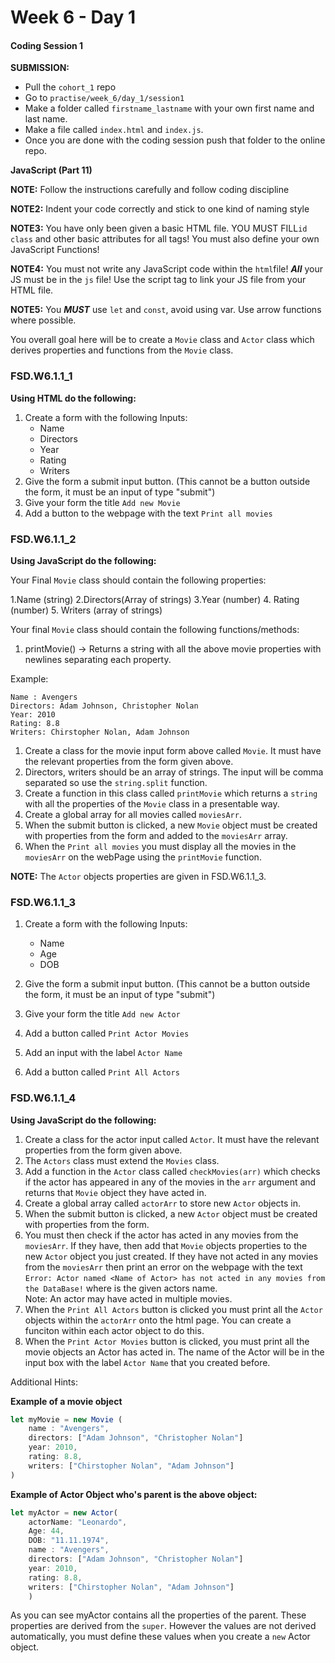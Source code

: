 # Week 6 - Day 1

#### Coding Session 1

**SUBMISSION:**

- Pull the `cohort_1` repo
- Go to `practise/week_6/day_1/session1` 
- Make a folder called `firstname_lastname` with your own first name and last name. 
- Make a file called `index.html` and `index.js`.
- Once you are done with the coding session push that folder to the online repo. 


**JavaScript (Part 11)**

**NOTE:** Follow the instructions carefully and follow coding discipline

**NOTE2:** Indent your code correctly and stick to one kind of naming style

**NOTE3:** You have only been given a basic HTML file. YOU MUST FILL`id` `class` and other basic attributes for all tags! You must also define your own JavaScript Functions!  

**NOTE4:** You must not write any JavaScript code within the `html`file! ***All*** your JS must be in the `js` file! Use the script tag to link your JS file from your HTML file. 

**NOTE5:** You ***MUST*** use `let` and `const`, avoid using var. Use arrow functions where possible.

You overall goal here will be to create a `Movie` class and `Actor` class which derives properties and functions from the `Movie` class. 

### FSD.W6.1.1_1

**Using HTML do the following:**

1. Create a form with the following Inputs:
    - Name
    - Directors
    - Year
    - Rating
    - Writers
2. Give the form a submit input button. (This cannot be a button outside the form, it must be an input of type "submit")
3. Give your form the title `Add new Movie`
4. Add a button to the webpage with the text `Print all movies`

### FSD.W6.1.1_2

**Using JavaScript do the following:**

Your Final `Movie` class should contain the following properties:

1.Name (string)
2.Directors(Array of strings)
3.Year (number)
4. Rating (number)
5. Writers (array of strings)

Your final `Movie` class should contain the following functions/methods:

1. printMovie() -> Returns a string with all the above movie properties with newlines separating each property. 

Example: 

```
Name : Avengers
Directors: Adam Johnson, Christopher Nolan
Year: 2010 
Rating: 8.8
Writers: Chirstopher Nolan, Adam Johnson
```


1. Create a class for the movie input form above called `Movie`. It must have the relevant properties from the form given above.
2. Directors, writers should be an array of strings. The input will be comma separated so use the `string.split` function.
3. Create a function in this class called `printMovie` which returns a `string` with all the properties of the `Movie` class in a presentable way.  
4. Create a global array for all movies called `moviesArr`.
5. When the submit button is clicked, a new `Movie` object must be created with properties from the form and added to the `moviesArr` array.
6. When the `Print all movies` you must display all the movies in the `moviesArr` on the webPage using the `printMovie` function. 

**NOTE:** The `Actor` objects properties are given in FSD.W6.1.1_3.

### FSD.W6.1.1_3

1. Create a form with the following Inputs:
    - Name
    - Age
    - DOB
    
2. Give the form a submit input button. (This cannot be a button outside the form, it must be an input of type "submit")

3. Give your form the title `Add new Actor`

4. Add a button called `Print Actor Movies`

5. Add an input with the label `Actor Name`

6. Add a button called `Print All Actors`

### FSD.W6.1.1_4

**Using JavaScript do the following:**

1. Create a class for the actor input called `Actor`. It must have the relevant properties from the form given above.
2. The `Actors` class must extend the `Movies` class. 
3. Add a function in the `Actor` class called `checkMovies(arr)` which checks if the actor has appeared in any of the movies in the `arr` argument and returns that `Movie` object they have acted in.
4. Create a global array called `actorArr` to store new `Actor` objects in.
4. When the submit button is clicked, a new `Actor` object must be created with properties from the form. 
5. You must then check if the actor has acted in any movies from the `moviesArr`. If they have, then add that `Movie` objects properties to the new `Actor` object you just created. If they have not acted in any movies from the `moviesArr` then print an error on the webpage with the text `Error: Actor named <Name of Actor> has not acted in any movies from the DataBase!` where <Name of Actor> is the given actors name.  
Note: An actor may have acted in multiple movies.
6. When the `Print All Actors` button is clicked you must print all the `Actor` objects within the `actorArr` onto the html page. You can create a funciton within each actor object to do this.
7. When the `Print Actor Movies` button is clicked, you must print all the movie objects an Actor has acted in. The name of the Actor will be in the input box with the label `Actor Name` that you created before.

Additional Hints:

**Example of a movie object**

```javascript
let myMovie = new Movie (
    name : "Avengers",
    directors: ["Adam Johnson", "Christopher Nolan"]
    year: 2010,
    rating: 8.8,
    writers: ["Chirstopher Nolan", "Adam Johnson"]
)
```

**Example of Actor Object who's parent is the above object:**

```javascript
let myActor = new Actor(
    actorName: "Leonardo",
    Age: 44,
    DOB: "11.11.1974",
    name : "Avengers",
    directors: ["Adam Johnson", "Christopher Nolan"]
    year: 2010,
    rating: 8.8,
    writers: ["Chirstopher Nolan", "Adam Johnson"]
    )
```

As you can see myActor contains all the properties of the parent. These properties are derived from the `super`. However the values are not derived automatically, you must define these values when you create a `new` Actor object.

  
